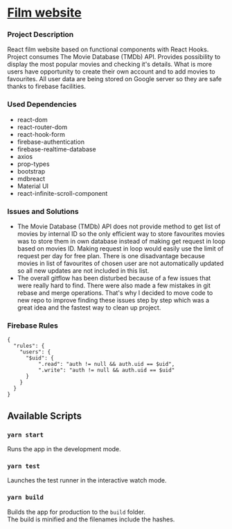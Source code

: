 # [Film website](https://kkowalewski24.github.io/film-website/)

### Project Description
React film website based on functional components with React Hooks. 
Project consumes The Movie Database (TMDb) API. Provides possibility to display the most popular 
movies and checking it's details. What is more users have opportunity to create their own account 
and to add movies to favourites. All user data are being stored on Google server so they are 
safe thanks to firebase facilities.

### Used Dependencies
* react-dom
* react-router-dom
* react-hook-form
* firebase-authentication
* firebase-realtime-database
* axios
* prop-types
* bootstrap
* mdbreact
* Material UI
* react-infinite-scroll-component

### Issues and Solutions
* The Movie Database (TMDb) API does not provide method to get list of movies by internal ID 
so the only efficient way to store favourites movies was to store them in own database instead of
making get request in loop based on movies ID. Making request in loop would easily use the limit
of request per day for free plan. There is one disadvantage because movies in list of favourites of 
chosen user are not automatically updated so all new updates are not included in this list.
* The overall gitflow has been disturbed because of a few issues that were really hard to find. 
There were also made a few mistakes in git rebase and merge operations. That's why I decided to 
move code to new repo to improve finding  these issues step by step which was a great idea 
and the fastest way to clean up project.

### Firebase Rules
```
{
  "rules": {
    "users": {
      "$uid": {
          ".read": "auth != null && auth.uid == $uid",
          ".write": "auth != null && auth.uid == $uid"
      }
    }
  }
}
```

## Available Scripts

### `yarn start` 
Runs the app in the development mode.<br />

### `yarn test`

Launches the test runner in the interactive watch mode.<br />

### `yarn build`

Builds the app for production to the `build` folder.<br />
The build is minified and the filenames include the hashes.<br />

